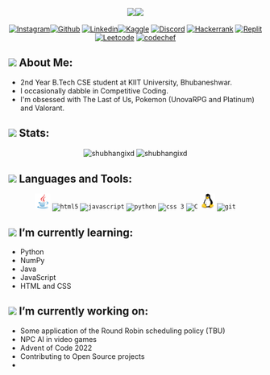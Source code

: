 <p align="center"><img src="https://i.pinimg.com/originals/f0/34/24/f03424bd0298f06f09d9299e930abef3.gif" height="175"><img src="https://i.pinimg.com/originals/16/c2/41/16c24137ad4ce2e32a3eb1b8c4a659aa.gif" height="175"></p>
<p align = "center">
<a href='https://www.instagram.com/shuffyy/' target="_blank"><img alt='Instagram' src='https://img.shields.io/badge/Instagram-100000?style=for-the-badge&logo=Instagram&logoColor=white&labelColor=000000&color=FF009E'/></a><a href='https://github.com/ShubhangiXD' target="_blank"><img alt='Github' src='https://img.shields.io/badge/github-100000?style=for-the-badge&logo=Github&logoColor=FFFFFF&labelColor=000000&color=B700FF'/></a> <a href='https://www.linkedin.com/in/shubhangi-dutta/' target="_blank"><img alt='Linkedin' src='https://img.shields.io/badge/Linkedin-100000?style=for-the-badge&logo=Linkedin&logoColor=white&labelColor=000000&color=0072b1'/><a href='https://www.kaggle.com/shubhangixd' target="_blank"><img alt='Kaggle' src='https://img.shields.io/badge/KAGGLE-100000?style=for-the-badge&logo=Kaggle&logoColor=white&labelColor=black&color=31A6FF'/></a></a> <a href='https://discord.com/channels/@me/755808235658805412' target="_blank"><img alt='Discord' src='https://img.shields.io/badge/Discord-100000?style=for-the-badge&logo=Discord&logoColor=white&labelColor=000000&color=7289da'/></a> <a href='https://www.hackerrank.com/d_shubhangi1510' target="_blank"><img alt='Hackerrank' src='https://img.shields.io/badge/Hackerrank-100000?style=for-the-badge&logo=Hackerrank&logoColor=white&labelColor=000000&color=00B304'/></a> <a href='https://replit.com/@ShubhangiXD' target="_blank"><img alt='Replit' src='https://img.shields.io/badge/Replit-100000?style=for-the-badge&logo=Replit&logoColor=white&labelColor=000000&color=FF7C00'/></a> <a href='https://leetcode.com/ShubhangiXD/' target="_blank"><img alt='Leetcode' src='https://img.shields.io/badge/Leetcode-100000?style=for-the-badge&logo=Leetcode&logoColor=white&labelColor=000000&color=FF9900'/></a> <a href='https://www.codechef.com/users/shubhangixd' target="_blank"><img alt='codechef' src='https://img.shields.io/badge/Codechef-100000?style=for-the-badge&logo=codechef&logoColor=white&labelColor=000000&color=8D7150'/></a></p>

## <img src="https://68.media.tumblr.com/5e24c0f622cd961d6735a615d1d4b14f/tumblr_oikfakRxD01vala9ro1_500.gif" height="30"> About Me:

* 2nd Year B.Tech CSE student at KIIT University, Bhubaneshwar.
* I occasionally dabble in Competitive Coding.
* I'm obsessed with The Last of Us, Pokemon (UnovaRPG and Platinum) and Valorant.

## <img src="https://66.media.tumblr.com/tumblr_maorbj6OOz1rfjowdo1_500.gif" height="45"> Stats:

<p align = "center"><img align="center" src="https://github-readme-stats.vercel.app/api/top-langs?username=shubhangixd&show_icons=true&locale=en&layout=compact&theme=omni" alt="shubhangixd" height="175"> <img align="center" src="https://github-readme-streak-stats.herokuapp.com/?user=shubhangixd&theme=omni" alt="shubhangixd" height="175"></p>

## <img src="https://24.media.tumblr.com/tumblr_m6xhlqHCaD1ra452ho1_r1_500.gif" height="30"> Languages and Tools:
<!--<p align="left"> <a href="https://www.blender.org/" target="_blank" rel="noreferrer"> <img src="https://download.blender.org/branding/community/blender_community_badge_white.svg" alt="blender" width="40" height="40"/> </a> <a href="https://www.cprogramming.com/" target="_blank" rel="noreferrer"> <img src="https://raw.githubusercontent.com/devicons/devicon/master/icons/c/c-original.svg" alt="c" width="40" height="40"/> </a> <a href="https://www.w3schools.com/cpp/" target="_blank" rel="noreferrer"> <img src="https://raw.githubusercontent.com/devicons/devicon/master/icons/cplusplus/cplusplus-original.svg" alt="cplusplus" width="40" height="40"/> </a> <a href="https://www.w3schools.com/css/" target="_blank" rel="noreferrer"> <img src="https://raw.githubusercontent.com/devicons/devicon/master/icons/css3/css3-original-wordmark.svg" alt="css3" width="40" height="40"/> </a> <a href="https://git-scm.com/" target="_blank" rel="noreferrer"> <img src="https://www.vectorlogo.zone/logos/git-scm/git-scm-icon.svg" alt="git" width="40" height="40"/> </a> <a href="https://www.w3.org/html/" target="_blank" rel="noreferrer"> <img src="https://raw.githubusercontent.com/devicons/devicon/master/icons/html5/html5-original-wordmark.svg" alt="html5" width="40" height="40"/> </a> <a href="https://www.java.com" target="_blank" rel="noreferrer"> <img src="https://raw.githubusercontent.com/devicons/devicon/master/icons/java/java-original.svg" alt="java" width="40" height="40"/> </a> <a href="https://developer.mozilla.org/en-US/docs/Web/JavaScript" target="_blank" rel="noreferrer"> <img src="https://raw.githubusercontent.com/devicons/devicon/master/icons/javascript/javascript-original.svg" alt="javascript" width="40" height="40"/> </a> <a href="https://www.linux.org/" target="_blank" rel="noreferrer"> <img src="https://raw.githubusercontent.com/devicons/devicon/master/icons/linux/linux-original.svg" alt="linux" width="40" height="40"/> </a> <a href="https://www.python.org" target="_blank" rel="noreferrer"> <img src="https://raw.githubusercontent.com/devicons/devicon/master/icons/python/python-original.svg" alt="python" width="40" height="40"/> </a> <a href="https://unity.com/" target="_blank" rel="noreferrer"> <img src="https://www.vectorlogo.zone/logos/unity3d/unity3d-icon.svg" alt="unity" width="40" height="40"/> </a> </p>-->

<p align = "center"><code><img src="https://raw.githubusercontent.com/devicons/devicon/master/icons/java/java-original.svg" alt="java" width="30px"/></code>
<code><img title="HTML 5" alt="html5" width="30px" src="https://cdn.jsdelivr.net/gh/devicons/devicon/icons/html5/html5-original.svg" /></code>
<code><img title="JavaScript" alt="javascript" width="30px" src="https://cdn.jsdelivr.net/gh/devicons/devicon/icons/javascript/javascript-original.svg" /></code>
<code><img title="Python" alt="python" width="35px" src="https://cdn.jsdelivr.net/gh/devicons/devicon/icons/python/python-original.svg" /></code>
<code><img title="CSS 3" alt="css 3" width="30px" src="https://cdn.jsdelivr.net/gh/devicons/devicon/icons/css3/css3-original.svg" /></code>
<code><img title="C" alt="C" width="30px" src="https://cdn.jsdelivr.net/gh/devicons/devicon/icons/c/c-original.svg" /></code>
<code><img src="https://raw.githubusercontent.com/devicons/devicon/master/icons/linux/linux-original.svg" alt="linux" width="30"/></code>
<code><img src="https://www.vectorlogo.zone/logos/git-scm/git-scm-icon.svg" alt="git" width="30px"/></code></p>

## <img src="https://thumbs.gfycat.com/TestyConstantKissingbug-max-1mb.gif" height="40"> I’m currently learning:
* Python
* NumPy
* Java
* JavaScript
* HTML and CSS


## <img src="https://i.pinimg.com/originals/fe/a7/0f/fea70f5fa5273404d9f72afb163dfd0a.gif" height="50"> I’m currently working on:

* Some application of the Round Robin scheduling policy (TBU)
* NPC AI in video games
* Advent of Code 2022
* Contributing to Open Source projects
* <!--mmmmm if you see this say hi!-->
